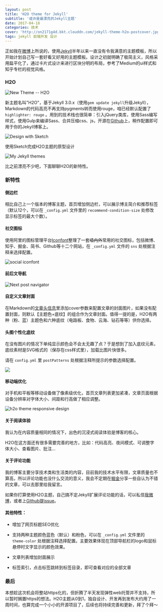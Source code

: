 ```yaml
---
layout: post
title: 'H2O theme for Jekyll'
subtitle: '或许是最漂亮的Jekyll主题'
date: 2017-04-18
categories: 技术
cover: 'http://on2171g4d.bkt.clouddn.com/jekyll-theme-h2o-postcover.jpg'
tags: jekyll 前端开发 设计
---
```


正如我在[微博](http://weibo.com/1374146504/profile?topnav=1&wvr=6)上所说的，使用[Jekyll](http://jekyll.com.cn/)半年以来一直没有令我满意的主题模板，所以开始计划自己写一套好看又好用的主题模板。设计之初就明确了极简主义，风格采用扁平化了，通过卡片式设计来进行区块分明的布局，参考了Medium的ui样式和知乎专栏的视觉风格。

### H2O

![New Theme -- H2O](http://on2171g4d.bkt.clouddn.com/jekyll-theme-h2o-ad.png)

新主题名叫"H2O"，基于Jekyll 3.0.x（使用```gem update jekyll```升级Jekyll），Markdown的代码高亮不再支持pygments转而使用rouge，咱已经默认配置了 ```highlighter: rouge``` 。用到的技术栈也很简单：引入jQuery类库，使用Sass编写样式，使用Gulp来编译Sass、合并压缩css、js，开源在[Github](https://github.com/kaeyleo/jekyll-theme-H2O)上，稍作配置即可用于你的Jekyll博客上。

![Design with Sketch](http://on2171g4d.bkt.clouddn.com/jekyll-theme-h2o-sketchdesign.png)

使用Sketch完成H2O主题的原型设计

![My Jekyll themes](http://on2171g4d.bkt.clouddn.com/jekyll-theme-vs.jpg)

比之前漂亮不少吧，下面聊聊H2O的新特性。

### 新特性

#### 侧边栏

相比自己上一个版本的博客主题，首页增加侧边栏，可以展示博主简介和推荐标签（默认12个，可以在 ```_config.yml``` 文件里的 ```recommend-condition-size``` 处修改显示标签的最大个数）。

#### 社交图标

使用阿里的图标管理平台[Iconfont](http://iconfont.cn/)整理了一套<strike>墙内外</strike>常用的社交图标，包括微博、知乎、掘金、简书、Github等十二个网站，在 ```_config.yml``` 文件的 ```sns``` 处根据注释来选择配置。

![social iconfont](http://on2171g4d.bkt.clouddn.com/jekyll-theme-h2o-snstext.jpg)

#### 前后文导航

![Next post navigator](http://on2171g4d.bkt.clouddn.com/jekyll-theme-h2o-nextpostnav.png)

#### 自定义文章封面

在Markdown的[文章头信息](http://jekyll.com.cn/docs/frontmatter/)里添加cover参数来配置文章的封面图片，如果没有配置封面，则默认【主题色+底纹】的组合作为文章封面。值得一提的是，H2O有两种（粉、蓝）主题色和六种底纹（电路板、食物、云海、钻石等等）供你选择。

#### 头图个性化底纹

在没有图片的情况下单纯显示颜色会不会太无趣了点？于是想到了加入底纹元素，底纹素材是SVG格式的（保存在css样式里），加载比图片快很多。

请在 ```config.yml``` 里 ```postPatterns``` 处根据注释所提示的参数选择配置。

![](http://on2171g4d.bkt.clouddn.com/jekyll-theme-h2o-headerpatterns.jpg)

#### 移动端优化

对手机和平板等移动设备做了像素级优化，首页文章列表更加紧凑，文章页面根据设备分辨率对字体大小、间距和行高做了相应调整。

![h2o theme responsive design](http://on2171g4d.bkt.clouddn.com/jekyll-theme-h2o-mpage.png)

#### 关于阅读体验

我认为在内容质量相同的情况下，出色的沉浸式阅读体验是博客的核心。

H2O在这方面还有很多需要完善的地方，比如：代码高亮、夜间模式、可调整字体大小、查看图片、批注...

#### 关于评论功能

我的博客主要分享技术类和生活类的内容，目前我的技术水平有限，文章质量也不算高，所以评论功能也没什么交流的意义，我会不定期在[掘金](https://juejin.im/user/57a6f434165abd006159b4cc)分享一些自认为不错的文章，可以去那里给我留言。

如果你打算使用H2O主题，自己搞不定Jekyll扩展评论功能的话，可以私信[我微博](http://weibo.com/1374146504/profile?topnav=1&wvr=6)，或者上[Github提issue](https://github.com/kaeyleo/jekyll-theme-H2O/issues/new)。

#### 其他特性：

- 增加了网页标题SEO优化

- 支持两种主题颜色蓝色（默认）和粉色，可以在 ```_config.yml``` 文件里的 ```theme-color``` 处根据注释选择配置。主要效果体现在顶部导航栏的logo和鼠标悬停时文字显示的颜色效果。

- 文章列表增加封面展示

- 标签索引，点击标签跳转到标签目录，即可查看对应的全部文章

### 最后

本想趁这次机会将整站https化的，但折腾了半天发现弹性web托管并不支持，所以暂时搁置https的想法。H2O主题从0到1，独自设计、开发再到发布大约用了一周时间，也算完成一个小小的开源项目了，后续也将持续完善和更新，拜了个拜～
